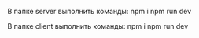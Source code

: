 В папке server выполнить команды:
npm i
npm run dev

В папке client выполнить команды:
npm i 
npm run dev
